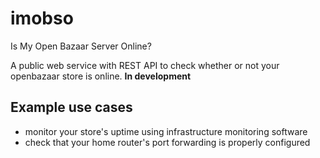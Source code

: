 # imobso
Is My Open Bazaar Server Online?


A public web service with REST API to check whether or not your openbazaar store is online. **In development**

## Example use cases

  * monitor your store's uptime using infrastructure monitoring software
  * check that your home router's port forwarding is properly configured

